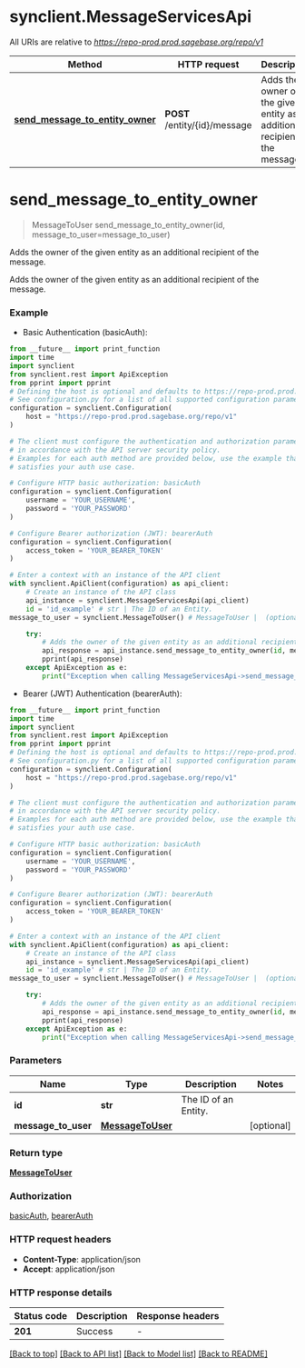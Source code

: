 # synclient.MessageServicesApi

All URIs are relative to *https://repo-prod.prod.sagebase.org/repo/v1*

Method | HTTP request | Description
------------- | ------------- | -------------
[**send_message_to_entity_owner**](MessageServicesApi.md#send_message_to_entity_owner) | **POST** /entity/{id}/message | Adds the owner of the given entity as an additional recipient of the message.


# **send_message_to_entity_owner**
> MessageToUser send_message_to_entity_owner(id, message_to_user=message_to_user)

Adds the owner of the given entity as an additional recipient of the message.

Adds the owner of the given entity as an additional recipient of the message. 

### Example

* Basic Authentication (basicAuth):
```python
from __future__ import print_function
import time
import synclient
from synclient.rest import ApiException
from pprint import pprint
# Defining the host is optional and defaults to https://repo-prod.prod.sagebase.org/repo/v1
# See configuration.py for a list of all supported configuration parameters.
configuration = synclient.Configuration(
    host = "https://repo-prod.prod.sagebase.org/repo/v1"
)

# The client must configure the authentication and authorization parameters
# in accordance with the API server security policy.
# Examples for each auth method are provided below, use the example that
# satisfies your auth use case.

# Configure HTTP basic authorization: basicAuth
configuration = synclient.Configuration(
    username = 'YOUR_USERNAME',
    password = 'YOUR_PASSWORD'
)

# Configure Bearer authorization (JWT): bearerAuth
configuration = synclient.Configuration(
    access_token = 'YOUR_BEARER_TOKEN'
)

# Enter a context with an instance of the API client
with synclient.ApiClient(configuration) as api_client:
    # Create an instance of the API class
    api_instance = synclient.MessageServicesApi(api_client)
    id = 'id_example' # str | The ID of an Entity.
message_to_user = synclient.MessageToUser() # MessageToUser |  (optional)

    try:
        # Adds the owner of the given entity as an additional recipient of the message.
        api_response = api_instance.send_message_to_entity_owner(id, message_to_user=message_to_user)
        pprint(api_response)
    except ApiException as e:
        print("Exception when calling MessageServicesApi->send_message_to_entity_owner: %s\n" % e)
```

* Bearer (JWT) Authentication (bearerAuth):
```python
from __future__ import print_function
import time
import synclient
from synclient.rest import ApiException
from pprint import pprint
# Defining the host is optional and defaults to https://repo-prod.prod.sagebase.org/repo/v1
# See configuration.py for a list of all supported configuration parameters.
configuration = synclient.Configuration(
    host = "https://repo-prod.prod.sagebase.org/repo/v1"
)

# The client must configure the authentication and authorization parameters
# in accordance with the API server security policy.
# Examples for each auth method are provided below, use the example that
# satisfies your auth use case.

# Configure HTTP basic authorization: basicAuth
configuration = synclient.Configuration(
    username = 'YOUR_USERNAME',
    password = 'YOUR_PASSWORD'
)

# Configure Bearer authorization (JWT): bearerAuth
configuration = synclient.Configuration(
    access_token = 'YOUR_BEARER_TOKEN'
)

# Enter a context with an instance of the API client
with synclient.ApiClient(configuration) as api_client:
    # Create an instance of the API class
    api_instance = synclient.MessageServicesApi(api_client)
    id = 'id_example' # str | The ID of an Entity.
message_to_user = synclient.MessageToUser() # MessageToUser |  (optional)

    try:
        # Adds the owner of the given entity as an additional recipient of the message.
        api_response = api_instance.send_message_to_entity_owner(id, message_to_user=message_to_user)
        pprint(api_response)
    except ApiException as e:
        print("Exception when calling MessageServicesApi->send_message_to_entity_owner: %s\n" % e)
```

### Parameters

Name | Type | Description  | Notes
------------- | ------------- | ------------- | -------------
 **id** | **str**| The ID of an Entity. | 
 **message_to_user** | [**MessageToUser**](MessageToUser.md)|  | [optional] 

### Return type

[**MessageToUser**](MessageToUser.md)

### Authorization

[basicAuth](../README.md#basicAuth), [bearerAuth](../README.md#bearerAuth)

### HTTP request headers

 - **Content-Type**: application/json
 - **Accept**: application/json

### HTTP response details
| Status code | Description | Response headers |
|-------------|-------------|------------------|
**201** | Success |  -  |

[[Back to top]](#) [[Back to API list]](../README.md#documentation-for-api-endpoints) [[Back to Model list]](../README.md#documentation-for-models) [[Back to README]](../README.md)

